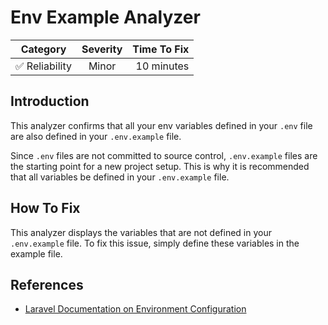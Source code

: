 # Env Example Analyzer

| Category       | Severity   | Time To Fix  |
| -------------  |:----------:| ------------:|
| :white_check_mark: Reliability | Minor | 10 minutes  |

## Introduction

This analyzer confirms that all your env variables defined in your `.env` file are also defined in your `.env.example` file.

Since `.env` files are not committed to source control, `.env.example` files are the starting point for a new project setup. This is why it is recommended that all variables be defined in your `.env.example` file.

## How To Fix

This analyzer displays the variables that are not defined in your `.env.example` file. To fix this issue, simply define these variables in the example file.

## References

- [Laravel Documentation on Environment Configuration](https://laravel.com/docs/configuration#environment-configuration)